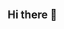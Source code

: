 ## Hi there 👋

<!--
**charuarora26/charuarora26** is a ✨ _special_ ✨ repository because its `README.md` (this file) appears on your GitHub profile.


- 📫 How to reach me: https://www.linkedin.com/in/c-arora/
- 😄 Pronouns: she/her/hers
- ⚡ Fun fact: I learn Bachata and Carnatic Vocal Music
-->
